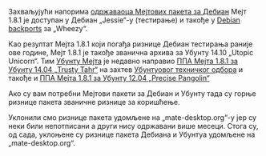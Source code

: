 <!-- 
.. link: 
.. description: 
.. tags: Debian,Ubuntu,News
.. date: 2014/09/25 11:34:36
.. title: Ризнице пакета Дебиана и Убунтуа су уклоњене из „mate-desktop.org“
.. slug: 2014-09-25-debian-and-ubuntu-repositories-removed
.. author: Martin Wimpress
-->

Захваљујући напорима [одржаваоца Мејтових пакета за Дебиан](https://salsa.debian.org/groups/debian-mate-team/-/group_members)
Мејт 1.8.1 је доступан у Дебиан „Jessie“-у (тестирање) и такође у
[Debian backports](https://backports.debian.org) за „Wheezy“.

Као резултат Мејта 1.8.1 који погађа ризнице Дебиан тестирања
раније ове године, Мејт 1.8.1 је такође званична архива за
Убунту 14.10 „Utopic Unicorn“. Тим [Убунту Мејта](https://ubuntu-mate.org)
је недавно направио [ППА Мејта 1.8.1 за Убунту 14.04 „Trusty Tahr“](https://launchpad.net/~ubuntu-mate-dev/+archive/ubuntu/trusty-mate)
на захтев [Убунтуовог техничког одбора](https://lists.ubuntu.com/archives/technical-board/2014-July/001981.html)
и такође и [ППА Мејта 1.8.1 за Убунту 12.04 „Precise Pangolin“](https://launchpad.net/~ubuntu-mate-dev/+archive/ubuntu/precise-mate)

Ако су вам потребни Мејтови пакети за Дебиан и Убунту тада су
горње ризнице пакета званичне ризнице за коришћење.

Уклонили смо ризнице пакета удомљене на „mate-desktop.org“-у 
јер су неки били непотписани а други нису одржавани више месеци.
Стога су, од сада, уклоњене су ризнице пакета Дебиана и Убунтуа
удомљене на „mate-desktop.org“. 
